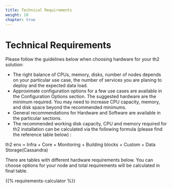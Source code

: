 ```yaml
---
title: Technical Requirements
weight: 10
chapter: true
---
```


# Technical Requirements

Please follow the guidelines below when choosing hardware for your th2 solution:
- The right balance of CPUs, memory, disks, number of nodes depends on your particular use case, the number of services you are planing to deploy and the expected data load.
- Approximate configuration options for a few use cases are available in the Configuration Options section. The suggested hardware are the minimum required. You may need to increase CPU capacity, memory, and disk space beyond the recommended minimums.
- General recommendations for Hardware and Software are available in the particular sections.
- The recommended working disk capacity, CPU and memory required for th2 installation can be calculated via the following formula (please find the reference table below) :

th2 env = Infra + Core + Monitoring + Building blocks + Custom + Data Storage(Cassandra)

There are tables with different hardware requirements below. You can choose options for your node
and total requirements will be calculated in final table.

{{% requirements-calculator %}}
